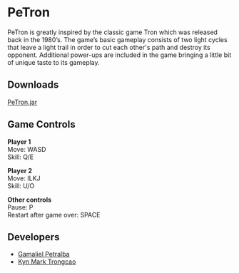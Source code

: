 # PeTron
PeTron is greatly inspired by the classic game Tron which was released back in the 1980’s. The game’s basic gameplay consists of two light cycles that leave a light trail in order to cut each other's path and destroy its opponent. Additional power-ups are included in the game bringing a little bit of unique taste to its gameplay.

## Downloads
[PeTron.jar](https://drive.google.com/open?id=1EMyJqAnbHrbf4iRm14FKSAEONxIzYdWD)

## Game Controls
<strong> Player 1 </strong>  
Move: WASD  
Skill: Q/E 


<strong> Player 2 </strong>  
Move: ILKJ  
Skill: U/O

<strong> Other controls </strong>  
Pause: P  
Restart after game over: SPACE

## Developers
+ [Gamaliel Petralba](https://github.com/Vouryex)
+ [Kyn Mark Trongcao](https://github.com/Kyynnn)
